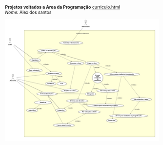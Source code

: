 **Projetos voltados a Area da Programação**
[curriculo.html](curriculo.html) 
<br>*Nome:* Alex dos santos

![Sistema_Biblioteca-Alex dos santos.png](https://github.com/alexsiks/alexsiks/blob/main/Sistema_Biblioteca-Alex%20dos%20santos.png?raw=true)
##
